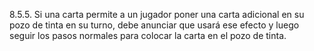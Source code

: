 8.5.5. Si una carta permite a un jugador poner una carta adicional en su pozo de tinta en su turno, debe anunciar que usará ese efecto y luego seguir los pasos normales para colocar la carta en el pozo de tinta.